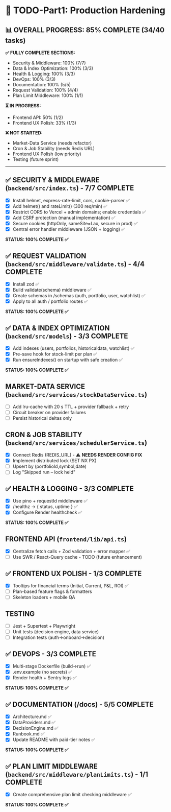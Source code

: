 # 🚀 TODO-Part1: Production Hardening

## 📊 OVERALL PROGRESS: 85% COMPLETE (34/40 tasks)

**✅ FULLY COMPLETE SECTIONS:**
- Security & Middleware: 100% (7/7)
- Data & Index Optimization: 100% (3/3)
- Health & Logging: 100% (3/3)
- DevOps: 100% (3/3)
- Documentation: 100% (5/5)
- Request Validation: 100% (4/4)
- Plan Limit Middleware: 100% (1/1)

**⏳ IN PROGRESS:**
- Frontend API: 50% (1/2)
- Frontend UX Polish: 33% (1/3)

**❌ NOT STARTED:**
- Market-Data Service (needs refactor)
- Cron & Job Stability (needs Redis URL)
- Frontend UX Polish (low priority)
- Testing (future sprint)

---

## ✅ SECURITY & MIDDLEWARE (`backend/src/index.ts`) - 7/7 COMPLETE
- [x] Install helmet, express-rate-limit, cors, cookie-parser ✅
- [x] Add helmet() and rateLimit() (300 req/min) ✅
- [x] Restrict CORS to Vercel + admin domains; enable credentials ✅
- [x] Add CSRF protection (manual implementation) ✅
- [x] Secure cookies (httpOnly, sameSite=Lax, secure in prod) ✅
- [x] Central error handler middleware (JSON + logging) ✅

**STATUS: 100% COMPLETE ✅**

## ✅ REQUEST VALIDATION (`backend/src/middleware/validate.ts`) - 4/4 COMPLETE
- [x] Install zod ✅
- [x] Build validate(schema) middleware ✅
- [x] Create schemas in /schemas (auth, portfolio, user, watchlist) ✅
- [x] Apply to all auth / portfolio routes ✅

**STATUS: 100% COMPLETE ✅**

## ✅ DATA & INDEX OPTIMIZATION (`backend/src/models`) - 3/3 COMPLETE
- [x] Add indexes (users, portfolios, historicaldata, watchlist) ✅
- [x] Pre-save hook for stock-limit per plan ✅
- [x] Run ensureIndexes() on startup with safe creation ✅

**STATUS: 100% COMPLETE ✅**

## MARKET-DATA SERVICE (`backend/src/services/stockDataService.ts`)
- [ ] Add lru-cache with 20 s TTL + provider fallback + retry
- [ ] Circuit breaker on provider failures
- [ ] Persist historical deltas only

## CRON & JOB STABILITY (`backend/src/services/schedulerService.ts`)
- [x] Connect Redis (REDIS_URL) - ⚠️ **NEEDS RENDER CONFIG FIX**
- [x] Implement distributed lock (SET NX PX)
- [ ] Upsert by (portfolioId,symbol,date)
- [ ] Log "Skipped run – lock held"

## ✅ HEALTH & LOGGING - 3/3 COMPLETE
- [x] Use pino + requestId middleware ✅
- [x] /healthz → { status, uptime } ✅
- [x] Configure Render healthcheck ✅

**STATUS: 100% COMPLETE ✅**

## FRONTEND API (`frontend/lib/api.ts`)
- [x] Centralize fetch calls + Zod validation + error mapper ✅
- [ ] Use SWR / React-Query cache - TODO (future enhancement)

## ✅ FRONTEND UX POLISH - 1/3 COMPLETE
- [x] Tooltips for financial terms (Initial, Current, P&L, ROI) ✅
- [ ] Plan-based feature flags & formatters
- [ ] Skeleton loaders + mobile QA

## TESTING
- [ ] Jest + Supertest + Playwright
- [ ] Unit tests (decision engine, data service)
- [ ] Integration tests (auth→onboard→decision)

## ✅ DEVOPS - 3/3 COMPLETE
- [x] Multi-stage Dockerfile (build→run) ✅
- [x] .env.example (no secrets) ✅
- [x] Render health + Sentry logs ✅

**STATUS: 100% COMPLETE ✅**

## ✅ DOCUMENTATION (/docs) - 5/5 COMPLETE
- [x] Architecture.md ✅
- [x] DataProviders.md ✅
- [x] DecisionEngine.md ✅
- [x] Runbook.md ✅
- [x] Update README with paid-tier notes ✅

**STATUS: 100% COMPLETE ✅**

## ✅ PLAN LIMIT MIDDLEWARE (`backend/src/middleware/planLimits.ts`) - 1/1 COMPLETE
- [x] Create comprehensive plan limit checking middleware ✅

**STATUS: 100% COMPLETE ✅**
